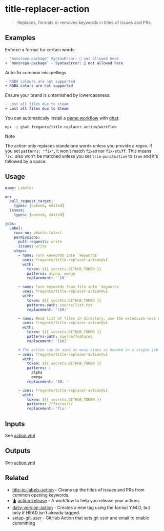 # title-replacer-action

> Replaces, formats or removes keywords in titles of issues and PRs.


## Examples

Enforce a format for certain words:


```diff
- "monorepo-package" SyntaxError: 🍄 not allowed here
+ `monorepo-package` - SyntaxError: 🍄 not allowed here
```

Auto-fix common misspellings

```diff
- RGBA colours are not supported
+ RGBA colors are not supported
```

Ensure your brand is untarnished by lowercaseness:

```diff
- Lost all files due to steam
+ Lost all files due to Steam
```

You can automatically install a [demo workflow](./workflow/title-replacements.yml) with [ghat](https://github.com/fregante/ghat):

```sh
npx -y ghat fregante/title-replacer-action/workflow
```

> [!NOTE]
> The action only replaces standalone words unless you provide a regex. If you set `patterns: "fix"`, it won't match `fixed` nor `fix-stuff`. This means `fix:` also won't be matched unless you set `trim-punctuation` to `true` and it's followed by a space.

## Usage

```yaml
name: Labeler

on:
  pull_request_target:
    types: [opened, edited]
  issues:
    types: [opened, edited]

jobs:
  Label:
    runs-on: ubuntu-latest
    permissions:
      pull-requests: write
      issues: write
    steps:
      - name: Turn keywords into `keywords`
        uses: fregante/title-replacer-action@v1
        with:
          token: ${{ secrets.GITHUB_TOKEN }}
          patterns: alpha, omega
          replacement: '`$0`'

      - name: Turn keywords from file into `keywords`
        uses: fregante/title-replacer-action@v1
        with:
          token: ${{ secrets.GITHUB_TOKEN }}
          patterns-path: source/list.txt
          replacement: '($0)'

      - name: Read list of files in directory, use the extension-less names as patterns
        uses: fregante/title-replacer-action@v1
        with:
          token: ${{ secrets.GITHUB_TOKEN }}
          patterns-path: source/features
          replacement: '[$0]'

      # The action can be used as many times as needed in a single job
      - uses: fregante/title-replacer-action@v1
        with:
          token: ${{ secrets.GITHUB_TOKEN }}
          patterns: |
            alpha
            omega
          replacement: '$0: '

      - uses: fregante/title-replacer-action@v1
        with:
          token: ${{ secrets.GITHUB_TOKEN }}
          patterns: /^fix(es)?/
          replacement: 'fix: '
```

## Inputs

See [action.yml](./action.yml)

## Outputs

See [action.yml](./action.yml)

## Related

- [title-to-labels-action](https://github.com/fregante/title-to-labels-action) - Cleans up the titles of issues and PRs from common opening keywords.
- 🛕 [action-release](https://github.com/fregante/ghatemplates/blob/main/readme.md#action-release) - A workflow to help you release your actions
- [daily-version-action](https://github.com/fregante/daily-version-action) - Creates a new tag using the format Y.M.D, but only if HEAD isn’t already tagged.
- [setup-git-user](https://github.com/fregante/setup-git-user) - GitHub Action that sets git user and email to enable committing
